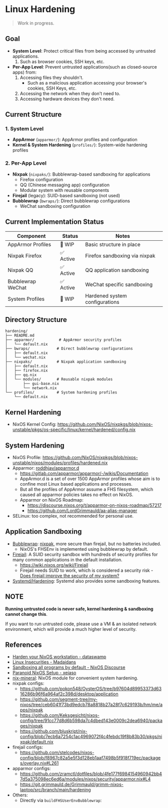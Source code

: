 # Linux Hardening

> Work in progress.

## Goal

- **System Level**: Protect critical files from being accessed by untrusted applications.
  1. Such as browser cookies, SSH keys, etc.
- **Per-App Level**: Prevent untrusted applications(such as closed-source apps) from:
  1. Accessing files they shouldn't.
     - Such as a malicious application accessing your browser's cookies, SSH Keys, etc.
  1. Accessing the network when they don't need to.
  1. Accessing hardware devices they don't need.

## Current Structure

### 1. **System Level**

- **AppArmor** (`apparmor/`): AppArmor profiles and configuration
- **Kernel & System Hardening** (`profiles/`): System-wide hardening profiles

### 2. **Per-App Level**

- **Nixpak** (`nixpaks/`): Bubblewrap-based sandboxing for applications
  - Firefox configuration
  - QQ (Chinese messaging app) configuration
  - Modular system with reusable components
- **Firejail** (legacy): SUID-based sandboxing (not used)
- **Bubblewrap** (`bwraps/`): Direct bubblewrap configurations
  - WeChat sandboxing configuration

## Current Implementation Status

| Component         | Status    | Notes                          |
| ----------------- | --------- | ------------------------------ |
| AppArmor Profiles | 🚧 WIP    | Basic structure in place       |
| Nixpak Firefox    | ✅ Active | Firefox sandboxing via nixpak  |
| Nixpak QQ         | ✅ Active | QQ application sandboxing      |
| Bubblewrap WeChat | ✅ Active | WeChat specific sandboxing     |
| System Profiles   | 🚧 WIP    | Hardened system configurations |

## Directory Structure

```
hardening/
├── README.md
├── apparmor/           # AppArmor security profiles
│   └── default.nix
├── bwraps/            # Direct bubblewrap configurations
│   ├── default.nix
│   └── wechat.nix
├── nixpaks/           # Nixpak application sandboxing
│   ├── default.nix
│   ├── firefox.nix
│   ├── qq.nix
│   └── modules/       # Reusable nixpak modules
│       ├── gui-base.nix
│       └── network.nix
└── profiles/          # System hardening profiles
    └── default.nix
```

## Kernel Hardening

- NixOS Kernel Config:
  https://github.com/NixOS/nixpkgs/blob/nixos-unstable/pkgs/os-specific/linux/kernel/hardened/config.nix

## System Hardening

- NixOS Profile:
  https://github.com/NixOS/nixpkgs/blob/nixos-unstable/nixos/modules/profiles/hardened.nix
- Apparmor: [roddhjav/apparmor.d](https://github.com/roddhjav/apparmor.d)
  - https://gitlab.com/apparmor/apparmor/-/wikis/Documentation
  - AppArmor.d is a set of over 1500 AppArmor profiles whose aim is to confine most Linux based
    applications and processes.
  - But all the profiles of AppArmor assume a FHS filesystem, which caused all apparmor policies
    takes no effect on NixOS.
  - Apparmor on NixOS Roadmap:
    - https://discourse.nixos.org/t/apparmor-on-nixos-roadmap/57217
    - https://github.com/LordGrimmauld/aa-alias-manager
- SELinux: too complex, not recommended for personal use.

## Application Sandboxing

- [Bubblewrap](https://github.com/containers/bubblewrap):
  [nixpak](https://github.com/nixpak/nixpak), more secure than firejail, but no batteries included.
  - NixOS's FHSEnv is implemented using bubblewrap by default.
- [Firejail](https://github.com/netblue30/firejail/tree/master/etc): A SUID security sandbox with
  hundreds of security profiles for many common applications in the default installation.
  - https://wiki.nixos.org/wiki/Firejail
  - Firejail needs SUID to work, which is considered a security risk -
    [Does firejail improve the security of my system?](https://github.com/netblue30/firejail/discussions/4601)
- [Systemd/Hardening](https://wiki.nixos.org/wiki/Systemd/Hardening): Systemd also provides some
  sandboxing features.

## NOTE

**Running untrusted code is never safe, kernel hardening & sandboxing cannot change this**.

If you want to run untrusted code, please use a VM & an isolated network environment, which will
provide a much higher level of security.

## References

- [Harden your NixOS workstation - dataswamp](https://dataswamp.org/~solene/2022-01-13-nixos-hardened.html)
- [Linux Insecurities - Madaidans](https://madaidans-insecurities.github.io/linux.html)
- [Sandboxing all programs by default - NixOS Discourse](https://discourse.nixos.org/t/sandboxing-all-programs-by-default/7792)
- [Paranoid NixOS Setup - xeiaso](https://xeiaso.net/blog/paranoid-nixos-2021-07-18/)
- [nix-mineral](https://github.com/cynicsketch/nix-mineral): NixOS module for convenient system
  hardening.
- nixpak configs:
  - https://github.com/pokon548/OysterOS/tree/b97604d89953373d6316286b96f6a964af2c398d/desktop/application
  - https://github.com/segment-tree/my-nixos/tree/ceb6041f73bd9edcb78a8818b27a28f7c629193b/hm/me/apps/nixpak
  - https://github.com/Keksgesicht/nixos-config/tree/91cc77d8d6b598da7c4dbed143e0009c2dea6940/packages/nixpak
  - https://github.com/bluskript/nix-config/blob/7ecb6a7254c1ac4969072f4c4febdc19f8b83b30/pkgs/nixpak/default.nix
- firejail configs:
  - https://github.com/stelcodes/nixos-config/blob/f8967c82a5e5f3d128eb1aaf7498b5f918f719ec/packages/overlay.nix#L261
- apparmor configs:
  - https://github.com/zramctl/dotfiles/blob/4fe177f6984154960942bb47d5a375098ec6ed6a/modules/nixos/security/apparmor.nix#L4
  - https://git.grimmauld.de/Grimmauld/grimm-nixos-laptop/src/branch/main/hardening
- Others:
  - Directly via `buildFHSUserEnvBubblewrap`:
